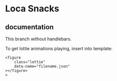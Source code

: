#   Loca Snacks
##  documentation

This branch without handlebars.
  
To get lottie animations playing, insert into template:  

    <figure  
        class="lottie"  
        data-name="filename.json"  
    ></figure>
    >
